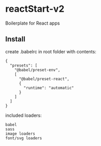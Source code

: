 # reactStart-v2

Boilerplate for React apps

## Install

create .babelrc in root folder with contents:

```
{
  "presets": [
    "@babel/preset-env",
    [
      "@babel/preset-react",
      {
        "runtime": "automatic"
      }
    ]
  ]
}

```

included loaders:

```
babel
sass
image loaders
font/svg loaders
```
